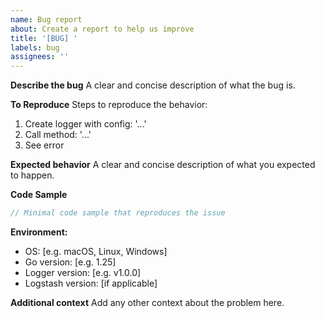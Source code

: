 ```yaml
---
name: Bug report
about: Create a report to help us improve
title: '[BUG] '
labels: bug
assignees: ''
---
```


**Describe the bug**
A clear and concise description of what the bug is.

**To Reproduce**
Steps to reproduce the behavior:
1. Create logger with config: '...'
2. Call method: '...'
3. See error

**Expected behavior**
A clear and concise description of what you expected to happen.

**Code Sample**
```go
// Minimal code sample that reproduces the issue
```

**Environment:**
 - OS: [e.g. macOS, Linux, Windows]
 - Go version: [e.g. 1.25]
 - Logger version: [e.g. v1.0.0]
 - Logstash version: [if applicable]

**Additional context**
Add any other context about the problem here.
